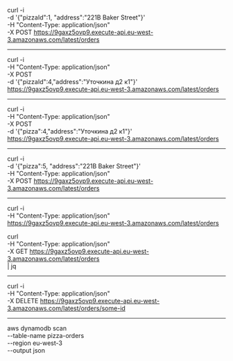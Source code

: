 curl -i \
-d '{"pizzaId":1, "address":"221B Baker Street"}' \
-H "Content-Type: application/json" \
-X POST https://9gaxz5ovp9.execute-api.eu-west-3.amazonaws.com/latest/orders

---

curl -i \
-H "Content-Type: application/json" \
-X POST \
-d '{"pizzaId":4,"address":"Уточкина д2 к1"}' \
https://9gaxz5ovp9.execute-api.eu-west-3.amazonaws.com/latest/orders

---

curl -i \
-H "Content-Type: application/json" \
-X POST \
-d '{"pizza":4,"address":"Уточкина д2 к1"}' \
https://9gaxz5ovp9.execute-api.eu-west-3.amazonaws.com/latest/orders

---

curl -i \
-d '{"pizza":5, "address":"221B Baker Street"}' \
-H "Content-Type: application/json" \
-X POST https://9gaxz5ovp9.execute-api.eu-west-3.amazonaws.com/latest/orders

---

curl -i \
-H "Content-Type: application/json" \
https://9gaxz5ovp9.execute-api.eu-west-3.amazonaws.com/latest/orders

curl \
-H "Content-Type: application/json" \
-X GET https://9gaxz5ovp9.execute-api.eu-west-3.amazonaws.com/latest/orders \
| jq

---

curl -i \
-H "Content-Type: application/json" \
-X DELETE https://9gaxz5ovp9.execute-api.eu-west-3.amazonaws.com/latest/orders/some-id

---

aws dynamodb scan \
--table-name pizza-orders \
--region eu-west-3 \
--output json

